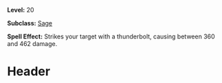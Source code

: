 <!-- TITLE: Spell: Bolt Of Mana -->
<!-- SUBTITLE:  -->

**Level:** 20

**Subclass:** [Sage](sage)

**Spell Effect:** Strikes your target with a thunderbolt, causing between 360 and 462 damage.

# Header